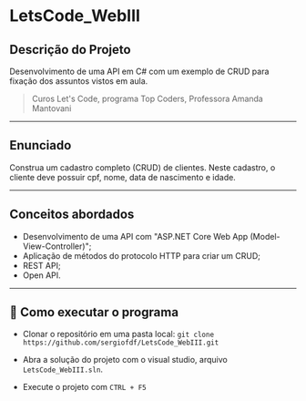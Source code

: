 # LetsCode_WebIII

## Descrição do Projeto
Desenvolvimento de uma API em C# com um exemplo de CRUD para fixação dos assuntos vistos em aula.

> Curos Let's Code, programa Top Coders, Professora Amanda Mantovani

---
## Enunciado

Construa um cadastro completo (CRUD) de clientes. Neste cadastro, o cliente deve possuir cpf, nome, data de nascimento e idade.

---

## Conceitos abordados
- Desenvolvimento de uma API com "ASP.NET Core Web App (Model-View-Controller)";
- Aplicação de métodos do protocolo HTTP para criar um CRUD;
- REST API;
- Open API.

--- 
## 🚀 Como executar o programa
- Clonar o repositório em uma pasta local:
    `git clone https://github.com/sergiofdf/LetsCode_WebIII.git`
  
- Abra a solução do projeto com o visual studio, arquivo `LetsCode_WebIII.sln`.

- Execute o projeto com `CTRL + F5`